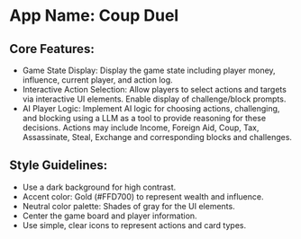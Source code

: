 # **App Name**: Coup Duel

## Core Features:

- Game State Display: Display the game state including player money, influence, current player, and action log.
- Interactive Action Selection: Allow players to select actions and targets via interactive UI elements.  Enable display of challenge/block prompts.
- AI Player Logic: Implement AI logic for choosing actions, challenging, and blocking using a LLM as a tool to provide reasoning for these decisions. Actions may include Income, Foreign Aid, Coup, Tax, Assassinate, Steal, Exchange and corresponding blocks and challenges.

## Style Guidelines:

- Use a dark background for high contrast.
- Accent color: Gold (#FFD700) to represent wealth and influence.
- Neutral color palette: Shades of gray for the UI elements.
- Center the game board and player information.
- Use simple, clear icons to represent actions and card types.